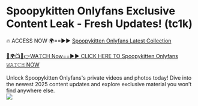 # Spoopykitten Onlyfans Exclusive Content Leak - Fresh Updates! (tc1k)

🔥 ACCESS NOW 🌍==►► <a href="https://tinyurl.com/kvy9nzfs" rel="nofollow">Spoopykitten Onlyfans Latest Collection</a>
<br><br>
[🔴🌍📺📱👉WA𝚃CH Now==►► CLICK HERE TO Spoopykitten Onlyfans 𝚆𝙰𝚃𝙲𝙷 NOW](https://tinyurl.com/kvy9nzfs)
<br><br>
Unlock Spoopykitten Onlyfans's private videos and photos today! Dive into the newest 2025 content updates and explore exclusive material you won’t find anywhere else.
<br>
<a href="https://tinyurl.com/kvy9nzfs" rel="nofollow" data-target="animated-image.originalLink"><img src="https://camo.githubusercontent.com/8a4f000d20f83aca3bf7ec5f350d767afa0574a8a352519fd8cfa583a6f93a33/68747470733a2f2f692e696d6775722e636f6d2f644a486b345a712e676966" data-canonical-src="https://i.imgur.com/dJHk4Zq.gif" style="max-width: 100%; display: inline-block;" data-target="animated-image.originalImage"></a>
<br>
